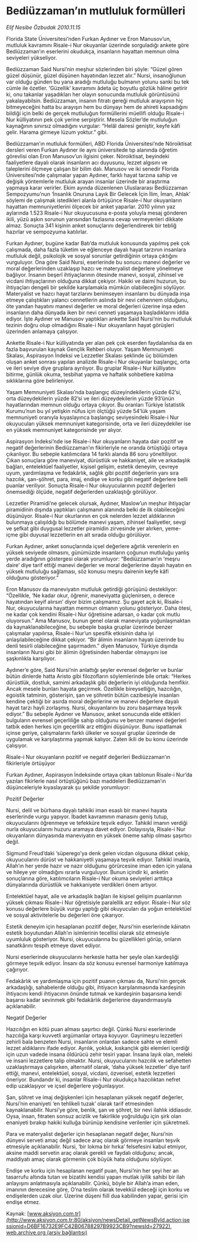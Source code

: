 # Bediüzzaman’ın mutluluk formülleri

*Elif Nesibe Özbudak 2010.11.15*

<font class="agenda2NewsSpot">
 Florida State Üniversitesi’nden Furkan Aydıner ve Eron Manusov’un, mutluluk kavramını Risale-i Nur okuyanlar üzerinde sorguladığı ankete göre Bediüzzaman’ın eserlerini okudukça, insanların hayattan memnun olma seviyeleri yükseliyor.
</font>
<font class="newsDetail">
 <p>
  <p class="MsoNormal">
   Bediüzzaman Said Nursi’nin meşhur sözlerinden biri şöyle: “Güzel gören güzel düşünür, güzel düşünen hayatından lezzet alır.” Nursi, insanoğlunun var olduğu günden bu yana aradığı mutluluğu bulmanın yolunu sanki bu tek cümle ile özetler. ‘Güzellik’ kavramını âdeta üç boyutlu gözlük hâline getirir ki, onu takanlar yaşadıkları her olayın sonucunda mutluluk görüntüsünü yakalayabilsin. Bediüzzaman, insanın fıtratı gereği mutluluk arayışının hiç bitmeyeceğini hatta bu arayışın hem bu dünyayı hem de ahireti kapsadığını bildiği için belki de gerçek mutluluğun formüllerini müellifi olduğu Risale-i Nur külliyatının pek çok yerine serpiştirir. Mesela Sözler’de mutluluğun kaynağının sınırsız olmadığını vurgular: “Helâl dairesi geniştir, keyfe kâfi gelir. Harama girmeye lüzum yoktur.” gibi.
  </p>
  <p class="MsoNormal">
   Bediüzzaman’ın mutluluk formülleri, ABD Florida Üniversitesi’nde Nöroiktisat dersleri veren Furkan Aydıner ile aynı üniversitede tıp alanında öğretim görevlisi olan Eron Manusov’un ilgisini çeker. Nöroiktisat, beyindeki faaliyetlere dayalı olarak insanların acı duyusunu, lezzet algısını ve taleplerini ölçmeye çalışan bir bilim dalı. Manusov ve iki senedir Florida Üniversitesi’nde çalışmalar yapan Aydıner, farklı hayat tarzına sahip ve değişik yöntemlerle mutluluk arayan insanlar üzerinde bir araştırma yapmaya karar verirler. Ekim ayında düzenlenen Uluslararası Bediüzzaman Sempozyumu’nun ‘İnsanlık Onuruna Layık Bir Gelecek İçin İlim, İman, Ahlak’ söylemi de çalışmak istedikleri alanla örtüşünce Risale-i Nur okuyanların hayattan memnuniyetlerini ölçecek bir anket yaparlar. 2010 yılının yaz aylarında 1.523 Risale-i Nur okuyucusuna e-posta yoluyla mesaj gönderen ikili, yüzü aşkın sorunun yarısından fazlasına cevap vermeyenleri dikkate almaz. Sonuçta 341 kişinin anket sonuçlarını değerlendirerek bir tebliğ hazırlar ve sempozyuma katılırlar.
  </p>
  <p class="MsoNormal">
   Furkan Aydıner, bugüne kadar Batı’da mutluluk konusunda yapılmış pek çok çalışmada, daha fazla tüketim ve eğlenceye dayalı hayat tarzının insanlara mutluluk değil, psikolojik ve sosyal sorunlar getirdiğinin ortaya çıktığını vurguluyor. Ona göre Said Nursi, eserlerinde bu sonucu manevi değerler ve moral değerlerinden uzaklaşıp hazcı ve materyalist değerlere yönelmeye bağlıyor. İnsanın beşerî ihtiyaçlarının ötesinde manevi, sosyal, zihinsel ve vicdani ihtiyaçlarının olduğuna dikkat çekiyor. Hakiki ve daimi huzurun, bu ihtiyaçları dengeli bir şekilde karşılamakla mümkün olabileceğini söylüyor. Materyalist ve hazcı hayat tarzlarını benimseyen insanların bu dünyada inşa etmeye çalıştıkları yalancı cennetlerin aslında bir nevi cehennem olduğunu, öte yandan hayatını manevi değerler ve moral değerleri üzerine inşa eden insanların daha dünyada iken bir nevi cenneti yaşamaya başladıklarını iddia ediyor. İşte Aydıner ve Manusov yaptıkları ankette Said Nursi’nin bu mutluluk tezinin doğru olup olmadığını Risale-i Nur okuyanların hayat görüşleri üzerinden anlamaya çalışıyor.
  </p>
  <p class="MsoNormal">
   Ankette Risale-i Nur külliyatında yer alan pek çok eserden faydalanılsa da en fazla başvurulan kaynak Gençlik Rehberi oluyor. Yaşam Memnuniyeti Skalası, Aspirasyon İndeksi ve Lezzetler Skalası şeklinde üç bölümden oluşan anket sonrası yapılan analizde Risale-i Nur okuyanlar başlangıç, orta ve ileri seviye diye gruplara ayrılıyor. Bu gruplar Risale-i Nur külliyatını bitirme, günlük okuma, tesbihat yapma ve haftalık sohbetlere katılma sıklıklarına göre belirleniyor.
  </p>
  <p class="MsoNormal">
   Yaşam Memnuniyeti Skalası’nda başlangıç düzeyindekilerin yüzde 62’si, orta düzeydekilerin yüzde 82’si ve ileri düzeydekilerin yüzde 93’ünün hayatlarından memnun olduğu ortaya çıkıyor. Bu oranları Türkiye İstatistik Kurumu’nun bu yıl yetişkin nüfus için ölçtüğü yüzde 54’lük yaşam memnuniyeti oranıyla kıyaslayınca başlangıç seviyesindeki Risale-i Nur okuyucuları yüksek memnuniyet kategorisinde, orta ve ileri düzeydekiler ise en yüksek memnuniyet kategorisinde yer alıyor.
  </p>
  <p class="MsoNormal">
   Aspirasyon İndeksi’nde ise Risale-i Nur okuyanların hayata dair pozitif ve negatif değerlerinin Bediüzzaman’ın fikirleriyle ne oranda örtüştüğü ortaya çıkarılıyor. Bu sebeple katılımcılara 14 farklı alanda 86 soru yöneltiliyor. Çıkan sonuçlara göre maneviyat, dürüstlük ve hakkaniyet, aile ve arkadaşlık bağları, entelektüel faaliyetler, kişisel gelişim, estetik deneyim, çevreye uyum, yardımlaşma ve fedakârlık, sağlık gibi pozitif değerlerin yanı sıra hazcılık, şan-şöhret, para, imaj, endişe ve korku gibi negatif değerlere belli puanlar veriliyor. Sonuçta Risale-i Nur okuyucularının pozitif değerleri önemsediği ölçüde, negatif değerlerden uzaklaştığı görülüyor.
  </p>
  <p class="MsoNormal">
   Lezzetler Piramidi’ne gelecek olursak, Aydıner, Maslow’un meşhur ihtiyaçlar piramidinin dışında yaptıkları çalışmanın alanında belki de ilk olabileceğini düşünüyor. Risale-i Nur okurlarının en çok nelerden lezzet aldıklarının bulunmaya çalışıldığı bu bölümde manevi yaşam, zihinsel faaliyetler, sevgi ve şefkat gibi duygusal lezzetler piramidin zirvesinde yer alırken, yeme-içme gibi duyusal lezzetlerin en alt sırada olduğu görülüyor.
  </p>
  <p class="MsoNormal">
   Furkan Aydıner, anket sonuçlarında içsel değerlere ağırlık verenlerin en yüksek seviyede olmasını, günümüzde insanların çoğunun mutluluğu yanlış yerde aradığının göstergesi olarak yorumluyor: “Bediüzzaman’ın ‘meşru daire’ diye tarif ettiği manevi değerler ve moral değerlerine dayalı hayatın en yüksek mutluluğu sağlaması, söz konusu meşru dairenin keyfe kâfi olduğunu gösteriyor.”
  </p>
  <p class="MsoNormal">
   Eron Manusov da maneviyatın mutluluk getirdiği görüşünü destekliyor: “Özellikle, ‘Ne kadar okur, öğrenir, maneviyatta güçlenirsen, o derece hayatından keyif alırsın’ diyor bizim çalışmamız. Şu gayet açık ki, Risale-i Nur, okuyucularına hayattan memnun olmanın yolunu gösteriyor. Daha ötesi, ne kadar çok kendini Risale-i Nur öğretisine adarsan, o kadar çok mutlu oluyorsun.” Ama Manusov, bunun genel olarak maneviyata yoğunlaşmaktan da kaynaklanabileceğine, bu sebeple başka gruplar üzerinde benzer çalışmalar yapılırsa, Risale-i Nur’un spesifik etkisinin daha iyi anlaşılabileceğine dikkat çekiyor. “Bir âlimin insanların hayatı üzerinde bu denli tesirli olabileceğine şaşırmadım.” diyen Manusov, Türkiye dışında insanların Nursi gibi bir âlimin öğretisinden haberdar olmayışını ise şaşkınlıkla karşılıyor.
  </p>
  <p class="MsoNormal">
   Aydıner’e göre, Said Nursi’nin anlattığı şeyler evrensel değerler ve bunlar bütün dinlerde hatta Aristo gibi filozofların söylemlerinde bile ortak: “Herkes dürüstlük, dostluk, samimi arkadaşlık gibi değerlerin iyi olduğunda hemfikir. Ancak mesele bunları hayata geçirmek. Özellikle bireyselliğin, hazcılığın, egoistik tatminin, gösterişin, şan ve şöhretin bütün cazibesiyle insanları kendine çektiği bir asırda moral değerlerine ve manevi değerlere dayalı hayat tarzı hayli zorlaşmış. Nursi, okuyanlarını bu zoru başarmaya teşvik ediyor.” Bu sebeple Aydıner ve Manusov, anket sonucunda elde ettikleri bulguların evrensel geçerliliğe sahip olduğunu ve benzer manevi değerleri tatbik eden herkes için geçerlilik arz ettiğini düşünüyor. Bunu ispatlamak içinse geriye, çalışmalarını farklı ülkeler ve sosyal gruplar üzerinde de uygulamak ve karşılaştırma yapmak kalıyor. Zaten ikili de bu konu üzerinde çalışıyor.
  </p>
  <p class="MsoNormal">
  </p>
  <p class="MsoNormal">
   Risale-i Nur okuyanların pozitif ve negatif değerleri Bediüzzaman’ın fikirleriyle örtüşüyor
  </p>
  <p class="MsoNormal">
  </p>
  <p class="MsoNormal">
   Furkan Aydıner, Aspirasyon İndeksinde ortaya çıkan tablonun Risale-i Nur’da yazılan fikirlerle nasıl örtüştüğünü bazı maddeleri Bediüzzaman’ın düşünceleriyle kıyaslayarak şu şekilde yorumluyor:
  </p>
  <p class="MsoNormal">
   Pozitif Değerler
  </p>
  <p class="MsoNormal">
   <span>
   </span>
   Nursi, delil ve bürhana dayalı tahkiki iman esaslı bir manevi hayata eserlerinde vurgu yapıyor. İbadet kavramının manasını geniş tutup, okuyucularını öğrenmeye ve tefekküre teşvik ediyor. Tahkikî imanın verdiği nurla okuyucularını huzuru aramaya davet ediyor. Dolayısıyla, Risale-i Nur okuyanların dünyasında maneviyatın en yüksek öneme sahip olması şaşırtıcı değil.
  </p>
  <p class="MsoNormal">
   <span>
   </span>
   Sigmund Freud’daki ‘süperego’ya denk gelen vicdan olgusuna dikkat çekip, okuyucularını dürüst ve hakkaniyetli yaşamaya teşvik ediyor. Tahkikî imanla, Allah’ın her yerde hazır ve nazır olduğunu görürcesine iman eden için yalana ve hileye yer olmadığını ısrarla vurguluyor. Bunun içindir ki, anketin sonuçlarına göre, katılımcıların Risale-i Nur okuma seviyeleri arttıkça dünyalarında dürüstlük ve hakkaniyete verdikleri önem artıyor.
  </p>
  <p class="MsoNormal">
   <span>
   </span>
   Entelektüel hayat, aile ve arkadaşlık bağları ile kişisel gelişim puanlarının yüksek çıkması Risale-i Nur öğretisiyle paralellik arz ediyor. Risale-i Nur söz konusu değerlere büyük vurgu yaptığı gibi okuyucuları da yoğun entelektüel ve sosyal aktivitelerle bu değerleri öne çıkarıyor.
  </p>
  <p class="MsoNormal">
   <span>
   </span>
   Estetik deneyim için hesaplanan pozitif değer, Nursi’nin eserlerinde kâinatın estetik boyutundan Allah’ın isimlerinin tecellisi olarak söz etmesiyle uyumluluk gösteriyor. Nursi, okuyucularına bu güzellikleri görüp, onların sanatkârını tespih etmeye davet ediyor.
  </p>
  <p class="MsoNormal">
   <span>
   </span>
   Nursi eserlerinde okuyucularını herkesle hatta her şeyle olan kardeşliği görmeye teşvik ediyor. İnsanı da söz konusu evrensel harmoniye katılmaya çağırıyor.
  </p>
  <p class="MsoNormal">
   <span>
   </span>
   Fedakârlık ve yardımlaşma için pozitif puanın çıkması da, Nursi'nin gerçek arkadaşlığı, sahabelerde olduğu gibi, ihtiyacın karşılanmasında kardeşinin ihtiyacını kendi ihtiyacının önünde tutmak ve kardeşinin başarısına kendi başarısı kadar sevinmek gibi fedakârlık değerlerine dayandırmasıyla açıklanabilir.
  </p>
  <p class="MsoNormal">
   Negatif Değerler
  </p>
  <p class="MsoNormal">
   <span>
   </span>
   Hazcılığın en kötü puan alması şaşırtıcı değil. Çünkü Nursi eserlerinde hazcılığa karşı kuvvetli argümanlar ortaya koyuyor. Gayrimeşru lezzetleri zehirli bala benzeten Nursi, insanların onlardan sadece sahte ve elemli lezzet aldıklarını ifade ediyor. Ayrılık, yokluk, kıskançlık gibi elemleri içerdiği için uzun vadede insana öldürücü zehir tesiri yapar. İnsana layık olan, meleki ve insani lezzetlere talip olmaktır. Nursi, okuyucularını hazcılık ve sefahetten uzaklaştırmaya çalışırken, alternatif olarak, ‘daha yüksek lezzetler’ diye tarif ettiği, manevi, entelektüel, sosyal, vicdani, özverisel, estetik lezzetleri öneriyor. Bundandır ki, insanlar Risale-i Nur okudukça hazcılıktan nefret edip uzaklaşıyor ve içsel değerlere yoğunlaşıyor.
  </p>
  <p class="MsoNormal">
   <span>
   </span>
   Şan, şöhret ve imaj değişkenleri için hesaplanan yüksek negatif değerler, Nursi’nin enaniyeti ‘en tehlikeli tuzak’ olarak tarif etmesinden kaynaklanabilir. Nursi’ye göre, benlik, şan ve şöhret, bir nevi ilahlık iddiasıdır. Oysa, insan, fıtraten sonsuz acizlik ve fakirlikle yoğrulduğu için şirk olan enaniyeti bırakıp hakiki kulluğa bürünüp kendisine verilenler için şükretmeli.
  </p>
  <p class="MsoNormal">
   <span>
   </span>
   Para ve materyalist değerler için hesaplanan negatif değer, Nursi’nin dünyevi serveti amaç değil sadece araç olarak görmeye insanları teşvik etmesiyle açıklanabilir. Nursi, ‘bir lokma bir hırka’ felsefesini kabul etmiyor, aksine maddi servetin araç olarak gerekli ve faydalı olduğunu; ancak, maddiyatı amaç olarak görmenin çok büyük hata olduğunu söylüyor.
  </p>
  <p class="MsoNormal">
   <span>
   </span>
   Endişe ve korku için hesaplanan negatif puan, Nursi’nin her şeyi her an tasarrufu altında tutan ve bizatihi kendisi yapan mutlak iyilik sahibi bir ilah anlayışını anlatmasıyla açıklanabilir. Çünkü, böyle bir Allah’a iman eden, imanının derecesine göre, O’na teslim olarak tevekkül edeceği için korku ve endişelerden uzak olur. Üzerine düşeni fiilî dua kabilinden yapar, gerisi için endişe etmez.
  </p>
 </p>
</font>

Kaynak: [www.aksiyon.com.tr](http://www.aksiyon.com.tr:80/aksiyon/newsDetail_getNewsById.action;jsessionid=D6BF16732E9FC42B06788297B9923CB9?newsId=27922), [web.archive.org (arşiv bağlantısı)](http://web.archive.org/web/20101118075243/http://www.aksiyon.com.tr:80/aksiyon/newsDetail_getNewsById.action;jsessionid=D6BF16732E9FC42B06788297B9923CB9?newsId=27922)
